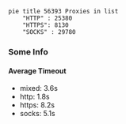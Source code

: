 
```mermaid
pie title 56393 Proxies in list
    "HTTP" : 25380
    "HTTPS": 8130
    "SOCKS" : 29780
```

### Some Info
#### Average Timeout

- mixed: 3.6s
- http: 1.8s
- https: 8.2s
- socks: 5.1s